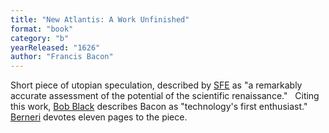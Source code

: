 ```yaml
---
title: "New Atlantis: A Work Unfinished"
format: "book"
category: "b"
yearReleased: "1626"
author: "Francis Bacon"
---
```

Short piece of utopian speculation, described by <a href="http://www.sf-encyclopedia.com/entry/bacon_francis">SFE</a> as "a  remarkably accurate assessment of the potential of the scientific renaissance."
 
Citing this work, <a href="biblio.htm#Black">Bob Black</a>  describes Bacon as "technology's first enthusiast." <a href="biblio.htm#Berneri"> Berneri</a> devotes eleven pages to the piece.
 